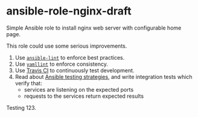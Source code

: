 # ansible-role-nginx-draft
Simple Ansible role to install nginx web server with configurable home page.

This role could use some serious improvements.

1. Use [`ansible-lint`](https://github.com/ansible/ansible-lint) to enforce best practices.
1. Use [`yamllint`](https://github.com/adrienverge/yamllint) to enforce consistency.
1. Use [Travis CI](https://travis-ci.org/) to continuously test development.
1. Read about [Ansible testing strategies](https://docs.ansible.com/ansible/latest/reference_appendices/test_strategies.html), and write integration tests which verify that:
    * services are listening on the expected ports
    * requests to the services return expected results

Testing 123.
